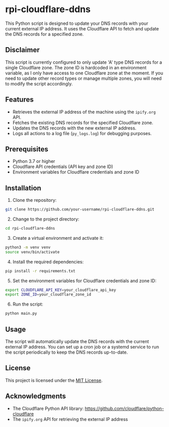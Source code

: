 # rpi-cloudflare-ddns

This Python script is designed to update your DNS records with your current external IP address. It uses the Cloudflare API to fetch and update the DNS records for a specified zone.

## Disclaimer

This script is currently configured to only update 'A' type DNS records for a single Cloudflare zone. The zone ID is hardcoded in an environment variable, as I only have access to one Cloudflare zone at the moment. If you need to update other record types or manage multiple zones, you will need to modify the script accordingly.

## Features

- Retrieves the external IP address of the machine using the `ipify.org` API.
- Fetches the existing DNS records for the specified Cloudflare zone.
- Updates the DNS records with the new external IP address.
- Logs all actions to a log file (`py_logs.log`) for debugging purposes.

## Prerequisites

- Python 3.7 or higher
- Cloudflare API credentials (API key and zone ID)
- Environment variables for Cloudflare credentials and zone ID

## Installation

1. Clone the repository:
```sh
git clone https://github.com/your-username/rpi-cloudflare-ddns.git
```
2. Change to the project directory:
```sh
cd rpi-cloudflare-ddns
```
3. Create a virtual environment and activate it:
```sh
python3 -m venv venv
source venv/bin/activate
```
4. Install the required dependencies:
```sh
pip install -r requirements.txt
```
5. Set the environment variables for Cloudflare credentials and zone ID:
```sh
export CLOUDFLARE_API_KEY=your_cloudflare_api_key
export ZONE_ID=your_cloudflare_zone_id
```
6. Run the script:
```sh
python main.py
```

## Usage

The script will automatically update the DNS records with the current external IP address. You can set up a cron job or a systemd service to run the script periodically to keep the DNS records up-to-date.

## License

This project is licensed under the [MIT License](LICENSE).

## Acknowledgments

- The Cloudflare Python API library: https://github.com/cloudflare/python-cloudflare
- The `ipify.org` API for retrieving the external IP address

